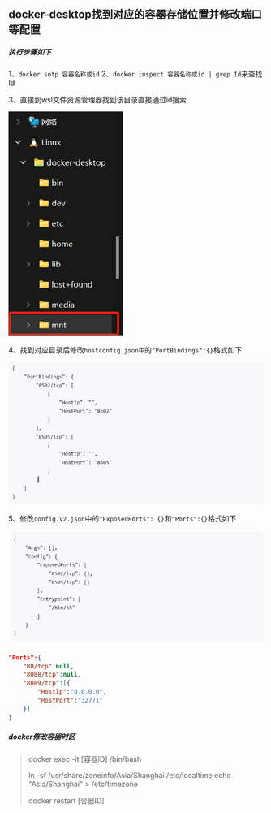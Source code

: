## docker-desktop找到对应的容器存储位置并修改端口等配置

##### 	执行步骤如下

1、`docker sotp 容器名称或id`
2、`docker inspect 容器名称或id | grep Id`来查找Id

3、直接到wsl文件资源管理器找到该目录直接通过id搜索

![image-20241112145933759](../images/image-20241112145933759.png)

4、找到对应目录后修改`hostconfig.json中`的`"PortBindings":{}`格式如下

![image-20241112150228232](../images/image-20241112150228232.png)

5、修改`config.v2.json`中的`"ExposedPorts": {}`和`"Ports":{}`格式如下

![image-20241112150335051](../images/image-20241112150335051.png)

```json
"Ports":{
    "80/tcp":null,
    "8088/tcp":null,
    "8089/tcp":[{
        "HostIp":"0.0.0.0",
        "HostPort":"32771"
    }]
}
```





##### docker修改容器时区

> docker exec -it [容器ID] /bin/bash
>
> ln -sf /usr/share/zoneinfo/Asia/Shanghai /etc/localtime
> echo "Asia/Shanghai" > /etc/timezone
>
> docker restart [容器ID]
